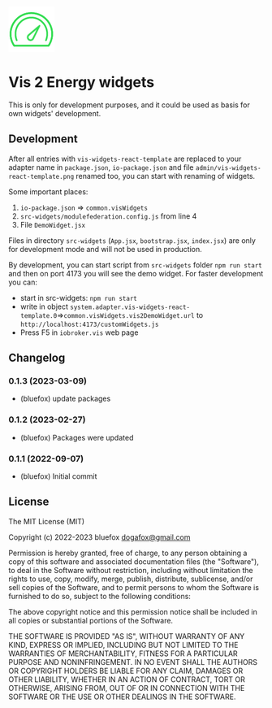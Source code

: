 ![Logo](admin/vis-2-widgets-react-template.png)
# Vis 2 Energy widgets

This is only for development purposes, and it could be used as basis for own widgets' development.

## Development
After all entries with `vis-widgets-react-template` are replaced to your adapter name in `package.json`, `io-package.json` 
and file `admin/vis-widgets-react-template.png` renamed too, you can start with renaming of widgets.

Some important places:
1. `io-package.json` => `common.visWidgets`
2. `src-widgets/modulefederation.config.js` from line 4
3. File `DemoWidget.jsx`

Files in directory `src-widgets` (`App.jsx`, `bootstrap.jsx`, `index.jsx`) are only for development mode and will not be used in production. 

By development, you can start script from `src-widgets` folder `npm run start` and then on port 4173 you will see the demo widget.
For faster development you can:
- start in src-widgets: `npm run start`
- write in object `system.adapter.vis-widgets-react-template.0`=>`common.visWidgets.vis2DemoWidget.url` to `http://localhost:4173/customWidgets.js`
- Press F5 in `iobroker.vis` web page

<!--
    ### **WORK IN PROGRESS**
-->
## Changelog
### 0.1.3 (2023-03-09)
* (bluefox) update packages

### 0.1.2 (2023-02-27)
* (bluefox) Packages were updated

### 0.1.1 (2022-09-07)
* (bluefox) Initial commit

## License
The MIT License (MIT)

Copyright (c) 2022-2023 bluefox <dogafox@gmail.com>

Permission is hereby granted, free of charge, to any person obtaining a copy
of this software and associated documentation files (the "Software"), to deal
in the Software without restriction, including without limitation the rights
to use, copy, modify, merge, publish, distribute, sublicense, and/or sell
copies of the Software, and to permit persons to whom the Software is
furnished to do so, subject to the following conditions:

The above copyright notice and this permission notice shall be included in
all copies or substantial portions of the Software.

THE SOFTWARE IS PROVIDED "AS IS", WITHOUT WARRANTY OF ANY KIND, EXPRESS OR
IMPLIED, INCLUDING BUT NOT LIMITED TO THE WARRANTIES OF MERCHANTABILITY,
FITNESS FOR A PARTICULAR PURPOSE AND NONINFRINGEMENT. IN NO EVENT SHALL THE
AUTHORS OR COPYRIGHT HOLDERS BE LIABLE FOR ANY CLAIM, DAMAGES OR OTHER
LIABILITY, WHETHER IN AN ACTION OF CONTRACT, TORT OR OTHERWISE, ARISING FROM,
OUT OF OR IN CONNECTION WITH THE SOFTWARE OR THE USE OR OTHER DEALINGS IN
THE SOFTWARE.